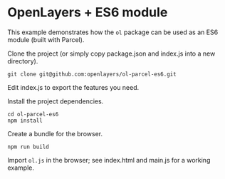 # OpenLayers + ES6 module

This example demonstrates how the `ol` package can be used as an ES6 module (built with Parcel).

Clone the project (or simply copy package.json and index.js into a new directory).

    git clone git@github.com:openlayers/ol-parcel-es6.git

Edit index.js to export the features you need.

Install the project dependencies.

    cd ol-parcel-es6
    npm install

Create a bundle for the browser.

    npm run build

Import `ol.js` in the browser; see index.html and main.js for a working example.
